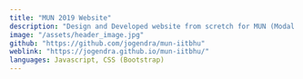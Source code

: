 ```yaml
---
title: "MUN 2019 Website"
description: "Design and Developed website from scretch for MUN (Modal United Nation) 2017, IIT (BHU) Varanasi - http://iitbhumun.in/"
image: "/assets/header_image.jpg"
github: "https://github.com/jogendra/mun-iitbhu"
weblink: "https://jogendra.github.io/mun-iitbhu/"
languages: Javascript, CSS (Bootstrap)
---
```

